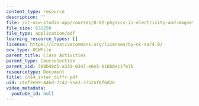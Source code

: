 ```yaml
---
content_type: resource
description: ''
file: /ol-ocw-studio-app/courses/8-02-physics-ii-electricity-and-magnetism-spring-2007/c1ef2e99446d7c4255e32752af8f6d26_ch14_inter_diffr.pdf
file_size: 632250
file_type: application/pdf
learning_resource_types: []
license: https://creativecommons.org/licenses/by-nc-sa/4.0/
ocw_type: OCWFile
parent_title: Class Activities
parent_type: CourseSection
parent_uid: 588b48d5-a339-0347-e6e5-b16b0ec1fe7b
resourcetype: Document
title: ch14_inter_diffr.pdf
uid: c1ef2e99-446d-7c42-55e3-2752af8f6d26
video_metadata:
  youtube_id: null
---
```

